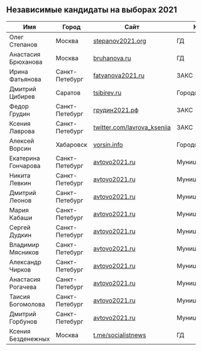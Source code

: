 Независимые кандидаты на выборах 2021
--------------------------------------

| Имя	                | Город	          	| Сайт	                                        | Куда		 |
| ----------------------|---------        	| ----                                          | ------         |
| Олег Степанов	        | Москва	        | [stepanov2021.org](https://stepanov2021.org)  |  ГД
| Анастасия Брюханова	| Москва	        | [bruhanova.ru](https://bruhanova.ru)          |  ГД
| Ирина Фатьянова	| Санкт-Петебург  	| [fatyanova2021.ru](https://fatyanova2021.ru)  |  ЗАКС
| Дмитрий Цибирев	| Саратов	        | [tsibirev.ru](https://tsibirev.ru)            |  Городская дума
| Федор Грудин	        | Санкт-Петебург	| [грудин2021.рф](https://грудин2021.рф)	|  ЗАКС
| Ксения Лаврова	| Санкт-Петебург	| [twitter.com/lavrova_kseniia](https://twitter.com/lavrova_kseniia) | ЗАКС
| Алексей Ворсин	| Хабаровск	        | [vorsin.info](http://vorsin.info)	        | Городская дума
| Екатерина Гончарова	| Санкт-Петебург	| [avtovo2021.ru](https://avtovo2021.ru) 	| Муниципальные
| Никита Левкин	        | Санкт-Петебург	| [avtovo2021.ru](https://avtovo2021.ru) 	| Муниципальные
| Дмитрий Леонов	| Санкт-Петебург	| [avtovo2021.ru](https://avtovo2021.ru) 	| Муниципальные
| Мария Кабаши	        | Санкт-Петебург	| [avtovo2021.ru](https://avtovo2021.ru) 	| Муниципальные
| Сергей Дудкин	        | Санкт-Петебург	| [avtovo2021.ru](https://avtovo2021.ru) 	| Муниципальные
| Владимир Мясников	| Санкт-Петебург	| [avtovo2021.ru](https://avtovo2021.ru) 	| Муниципальные
| Александр Чирков	| Санкт-Петебург	| [avtovo2021.ru](https://avtovo2021.ru) 	| Муниципальные
| Анастасия Рогачева	| Санкт-Петебург	| [avtovo2021.ru](https://avtovo2021.ru) 	| Муниципальные
| Таисия Богомолова	| Санкт-Петебург	| [avtovo2021.ru](https://avtovo2021.ru) 	| Муниципальные
| Дмитрий Горбунов	| Санкт-Петебург	| [avtovo2021.ru](https://avtovo2021.ru) 	| Муниципальные
| Ксения Безденежных	| Москва	        | [t.me/socialistnews](https://t.me/socialistnews) | ГД
